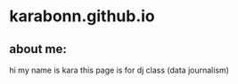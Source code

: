 # karabonn.github.io
## about me: 
hi my name is kara 
this page is for dj class (data journalism) 
